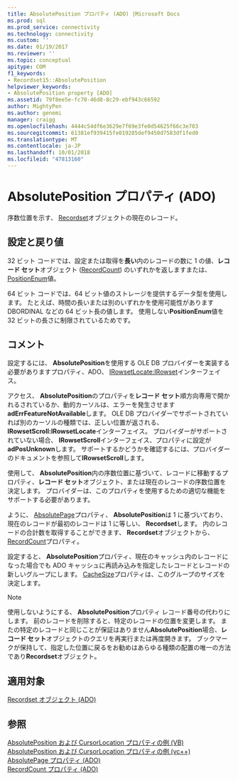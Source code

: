 ```yaml
---
title: AbsolutePosition プロパティ (ADO) |Microsoft Docs
ms.prod: sql
ms.prod_service: connectivity
ms.technology: connectivity
ms.custom: ''
ms.date: 01/19/2017
ms.reviewer: ''
ms.topic: conceptual
apitype: COM
f1_keywords:
- Recordset15::AbsolutePosition
helpviewer_keywords:
- AbsolutePosition property [ADO]
ms.assetid: 79f8ee5e-fc70-46d8-8c29-ebf943c66592
author: MightyPen
ms.author: genemi
manager: craigg
ms.openlocfilehash: 4444c54df6e3629e7f69e3fe0d54625f66c3e703
ms.sourcegitcommit: 61381ef939415fe019285def9450d7583df1fed0
ms.translationtype: MT
ms.contentlocale: ja-JP
ms.lasthandoff: 10/01/2018
ms.locfileid: "47813160"
---
```

# <a name="absoluteposition-property-ado"></a>AbsolutePosition プロパティ (ADO)
序数位置を示す、 [Recordset](../../../ado/reference/ado-api/recordset-object-ado.md)オブジェクトの現在のレコード。  
  
## <a name="settings-and-return-values"></a>設定と戻り値  
 32 ビット コードでは、設定または取得を**長い**内のレコードの数に 1 の値、**レコード セット**オブジェクト ([RecordCount](../../../ado/reference/ado-api/recordcount-property-ado.md)) のいずれかを返しますまたは、 [PositionEnum](../../../ado/reference/ado-api/positionenum.md)値。  
  
 64 ビット コードでは、64 ビット値のストレージを提供するデータ型を使用します。 たとえば、時間の長いまたは別のいずれかを使用可能性があります DBORDINAL などの 64 ビット長の値します。 使用しない**PositionEnum**値を 32 ビットの長さに制限されているためです。  
  
## <a name="remarks"></a>コメント  
 設定するには、 **AbsolutePosition**を使用する OLE DB プロバイダーを実装する必要がありますプロパティ、ADO、 [IRowsetLocate:IRowset](https://msdn.microsoft.com/library/windows/desktop/ms721190.aspx)インターフェイス。  
  
 アクセス、 **AbsolutePosition**のプロパティを**レコード セット**順方向専用で開かれるされているか、動的カーソルは、エラーを発生させます**adErrFeatureNotAvailable**します。 OLE DB プロバイダーでサポートされていれば別のカーソルの種類では、正しい位置が返される、 **IRowsetScroll:IRowsetLocate**インターフェイス。 プロバイダーがサポートされていない場合、 **IRowsetScroll**インターフェイス、プロパティに設定が**adPosUnknown**します。 サポートするかどうかを確認するには、プロバイダーのドキュメントを参照して**IRowsetScroll**します。  
  
 使用して、 **AbsolutePosition**内の序数位置に基づいて、レコードに移動するプロパティ、**レコード セット**オブジェクト、または現在のレコードの序数位置を決定します。 プロバイダーは、このプロパティを使用するための適切な機能をサポートする必要があります。  
  
 ように、 [AbsolutePage](../../../ado/reference/ado-api/absolutepage-property-ado.md)プロパティ、 **AbsolutePosition**は 1 に基づいており、現在のレコードが最初のレコードは 1 に等しい、 **Recordset**します。 内のレコードの合計数を取得することができます、 **Recordset**オブジェクトから、 [RecordCount](../../../ado/reference/ado-api/recordcount-property-ado.md)プロパティ。  
  
 設定すると、 **AbsolutePosition**プロパティ、現在のキャッシュ内のレコードになった場合でも ADO キャッシュに再読み込みを指定したレコードとレコードの新しいグループにします。 [CacheSize](../../../ado/reference/ado-api/cachesize-property-ado.md)プロパティは、このグループのサイズを決定します。  
  
> [!NOTE]
>  使用しないようにする、 **AbsolutePosition**プロパティ レコード番号の代わりにします。 前のレコードを削除すると、特定のレコードの位置を変更します。 またの特定のレコードと同じことが保証はありません**AbsolutePosition**場合、**レコード セット**オブジェクトのクエリを再実行または再度開きます。 ブックマークが保持して、指定した位置に戻るをお勧めはあらゆる種類の配置の唯一の方法であり**Recordset**オブジェクト。  
  
## <a name="applies-to"></a>適用対象  
 [Recordset オブジェクト (ADO)](../../../ado/reference/ado-api/recordset-object-ado.md)  
  
## <a name="see-also"></a>参照  
 [AbsolutePosition および CursorLocation プロパティの例 (VB)](../../../ado/reference/ado-api/absoluteposition-and-cursorlocation-properties-example-vb.md)   
 [AbsolutePosition および CursorLocation プロパティの例 (vc++)](../../../ado/reference/ado-api/absoluteposition-and-cursorlocation-properties-example-vc.md)   
 [AbsolutePage プロパティ (ADO)](../../../ado/reference/ado-api/absolutepage-property-ado.md)   
 [RecordCount プロパティ (ADO)](../../../ado/reference/ado-api/recordcount-property-ado.md)

